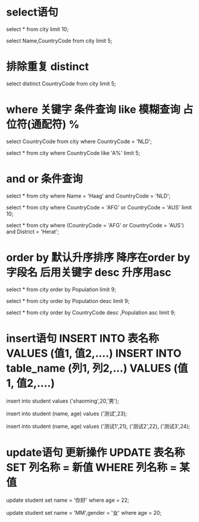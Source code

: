 # select语句
select * from city limit 10;

select Name,CountryCode from city limit 5;

# 排除重复 distinct
select distinct CountryCode from city limit 5;

# where 关键字 条件查询  like 模糊查询 占位符(通配符) %
select CountryCode from city where CountryCode = 'NLD';

select *
from city where CountryCode like 'A%' limit 5;

# and or 条件查询

select * from city where Name = 'Haag' and CountryCode = 'NLD';

select * from city where CountryCode = 'AFG' or CountryCode = 'AUS' limit 10;

select * from city where (CountryCode = 'AFG' or CountryCode = 'AUS') and District = 'Herat';

# order by 默认升序排序  降序在order by 字段名 后用关键字 desc  升序用asc

select * from city order by Population limit 9;

select * from city order by Population desc limit 9;

select * from city order by CountryCode desc ,Population asc limit 9;


# insert语句  INSERT INTO 表名称 VALUES (值1, 值2,....)  INSERT INTO table_name (列1, 列2,...) VALUES (值1, 值2,....)

insert into student values ('shaoming',20,'男');

insert into student (name, age) values ('测试',23);

insert into student (name, age) values ('测试1',21),
                                       ('测试2',22),
                                       ('测试3',24);


# update语句 更新操作  UPDATE 表名称 SET 列名称 = 新值 WHERE 列名称 = 某值

update student set name = '你好' where age = 22;

update student set name = 'MM',gender = '女' where age = 20;



